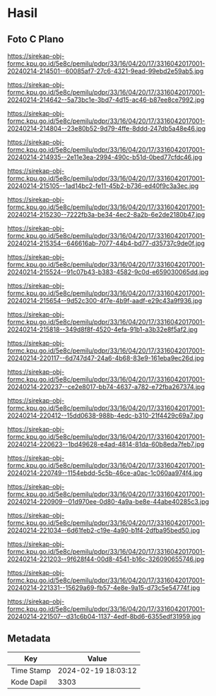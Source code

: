 # Hasil

## Foto C Plano

https://sirekap-obj-formc.kpu.go.id/5e8c/pemilu/pdpr/33/16/04/20/17/3316042017001-20240214-214501--60085af7-27c6-4321-9ead-99ebd2e59ab5.jpg

https://sirekap-obj-formc.kpu.go.id/5e8c/pemilu/pdpr/33/16/04/20/17/3316042017001-20240214-214642--5a73bc1e-3bd7-4d15-ac46-b87ee8ce7992.jpg

https://sirekap-obj-formc.kpu.go.id/5e8c/pemilu/pdpr/33/16/04/20/17/3316042017001-20240214-214804--23e80b52-9d79-4ffe-8ddd-247db5a48e46.jpg

https://sirekap-obj-formc.kpu.go.id/5e8c/pemilu/pdpr/33/16/04/20/17/3316042017001-20240214-214935--2e11e3ea-2994-490c-b51d-0bed77cfdc46.jpg

https://sirekap-obj-formc.kpu.go.id/5e8c/pemilu/pdpr/33/16/04/20/17/3316042017001-20240214-215105--1ad14bc2-fe11-45b2-b736-ed40f9c3a3ec.jpg

https://sirekap-obj-formc.kpu.go.id/5e8c/pemilu/pdpr/33/16/04/20/17/3316042017001-20240214-215230--7222fb3a-be34-4ec2-8a2b-6e2de2180b47.jpg

https://sirekap-obj-formc.kpu.go.id/5e8c/pemilu/pdpr/33/16/04/20/17/3316042017001-20240214-215354--646616ab-7077-44b4-bd77-d35737c9de0f.jpg

https://sirekap-obj-formc.kpu.go.id/5e8c/pemilu/pdpr/33/16/04/20/17/3316042017001-20240214-215524--91c07b43-b383-4582-9c0d-e659030065dd.jpg

https://sirekap-obj-formc.kpu.go.id/5e8c/pemilu/pdpr/33/16/04/20/17/3316042017001-20240214-215654--9d52c300-4f7e-4b9f-aadf-e29c43a9f936.jpg

https://sirekap-obj-formc.kpu.go.id/5e8c/pemilu/pdpr/33/16/04/20/17/3316042017001-20240214-215818--349d8f8f-4520-4efa-91b1-a3b32e8f5af2.jpg

https://sirekap-obj-formc.kpu.go.id/5e8c/pemilu/pdpr/33/16/04/20/17/3316042017001-20240214-220117--6d747d47-24a6-4b68-83e9-161eba9ec26d.jpg

https://sirekap-obj-formc.kpu.go.id/5e8c/pemilu/pdpr/33/16/04/20/17/3316042017001-20240214-220237--ce2e8017-bb74-4637-a782-e72fba267374.jpg

https://sirekap-obj-formc.kpu.go.id/5e8c/pemilu/pdpr/33/16/04/20/17/3316042017001-20240214-220412--15dd0638-988b-4edc-b310-21f4429c69a7.jpg

https://sirekap-obj-formc.kpu.go.id/5e8c/pemilu/pdpr/33/16/04/20/17/3316042017001-20240214-220623--1bd49628-e4ad-4814-81da-60b8eda7feb7.jpg

https://sirekap-obj-formc.kpu.go.id/5e8c/pemilu/pdpr/33/16/04/20/17/3316042017001-20240214-220749--1154ebdd-5c5b-46ce-a0ac-1c060aa974f4.jpg

https://sirekap-obj-formc.kpu.go.id/5e8c/pemilu/pdpr/33/16/04/20/17/3316042017001-20240214-220909--01d970ee-0d80-4a9a-be8e-44abe40285c3.jpg

https://sirekap-obj-formc.kpu.go.id/5e8c/pemilu/pdpr/33/16/04/20/17/3316042017001-20240214-221034--6d61feb2-c19e-4a90-b1f4-2dfba95bed50.jpg

https://sirekap-obj-formc.kpu.go.id/5e8c/pemilu/pdpr/33/16/04/20/17/3316042017001-20240214-221203--9f628f44-00d8-4541-b16c-326090655746.jpg

https://sirekap-obj-formc.kpu.go.id/5e8c/pemilu/pdpr/33/16/04/20/17/3316042017001-20240214-221331--15629a69-fb57-4e8e-9a15-d73c5e54774f.jpg

https://sirekap-obj-formc.kpu.go.id/5e8c/pemilu/pdpr/33/16/04/20/17/3316042017001-20240214-221507--d31c6b04-1137-4edf-8bd6-6355edf31959.jpg


## Metadata

| Key        | Value               |
| ---------- | ------------------- |
| Time Stamp | 2024-02-19 18:03:12 |
| Kode Dapil | 3303                |



